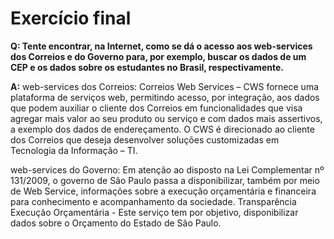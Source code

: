 # Exercício final

**Q: Tente encontrar, na Internet, como se dá o acesso aos web-services dos Correios e do Governo para, por exemplo, buscar os dados de um CEP e os dados sobre os estudantes no Brasil, respectivamente.**

**A:** web-services dos Correios: Correios Web Services – CWS fornece uma plataforma de serviços web, permitindo acesso, por integração, aos dados que podem auxiliar o cliente dos Correios em funcionalidades que visa agregar mais valor ao seu produto ou serviço e com dados mais assertivos, a exemplo dos dados de endereçamento. O CWS é direcionado ao cliente dos Correios que deseja desenvolver soluções customizadas em Tecnologia da Informação – TI.

web-services do Governo: Em atenção ao disposto na Lei Complementar nº 131/2009, o governo de São Paulo passa a disponibilizar, também por meio de Web Service, informações sobre a execução orçamentária e financeira para conhecimento e acompanhamento da sociedade. Transparência Execução Orçamentária - Este serviço tem por objetivo, disponibilizar dados sobre o Orçamento do Estado de São Paulo.